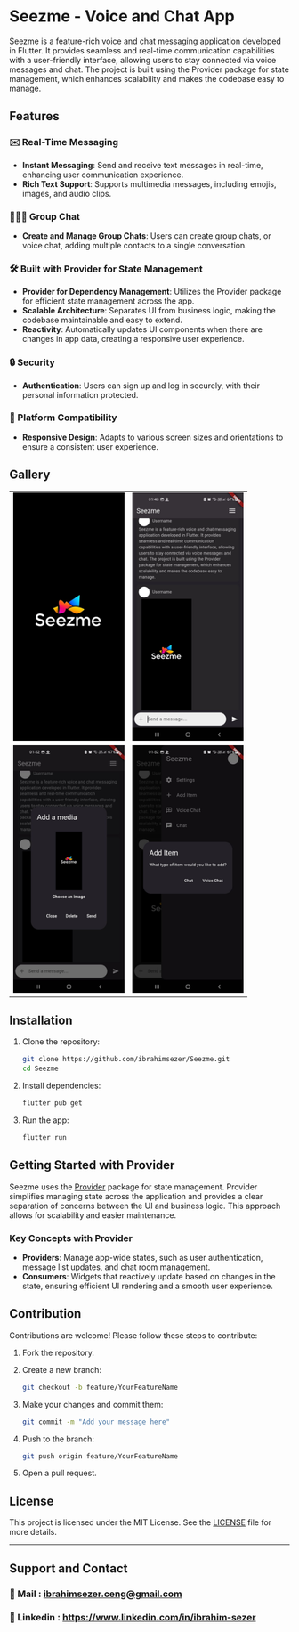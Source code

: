 # Seezme - Voice and Chat App

Seezme is a feature-rich voice and chat messaging application developed in Flutter. It provides seamless and real-time communication capabilities with a user-friendly interface, allowing users to stay connected via voice messages and chat. The project is built using the Provider package for state management, which enhances scalability and makes the codebase easy to manage.

## Features

### ✉️ Real-Time Messaging

- **Instant Messaging**: Send and receive text messages in real-time, enhancing user communication experience.
- **Rich Text Support**: Supports multimedia messages, including emojis, images, and audio clips.

### 🧑‍🤝‍🧑 Group Chat

- **Create and Manage Group Chats**: Users can create group chats, or voice chat, adding multiple contacts to a single conversation.

### 🛠 Built with Provider for State Management

- **Provider for Dependency Management**: Utilizes the Provider package for efficient state management across the app.
- **Scalable Architecture**: Separates UI from business logic, making the codebase maintainable and easy to extend.
- **Reactivity**: Automatically updates UI components when there are changes in app data, creating a responsive user experience.

### 🔒 Security

- **Authentication**: Users can sign up and log in securely, with their personal information protected.

### 📱 Platform Compatibility

- **Responsive Design**: Adapts to various screen sizes and orientations to ensure a consistent user experience.

## Gallery

<table>
  <tr>
   <td><img src="lib/assets/logo.jpg" alt="Logo" width="200"/></td>
   <td><img src="lib/assets/chat.jpg" alt="Chat" width="200"/></td>
  </tr>
  <tr>
   <td><img src="lib/assets/addmedia.jpg" alt="Add Media" width="200"/></td>
   <td><img src="lib/assets/additem.jpg" alt="Add Item" width="200"/></td>
  </tr>
</table>

## Installation

1. Clone the repository:

   ```bash
   git clone https://github.com/ibrahimsezer/Seezme.git
   cd Seezme
   ```

2. Install dependencies:

   ```bash
   flutter pub get
   ```

3. Run the app:

   ```bash
   flutter run
   ```

## Getting Started with Provider

Seezme uses the [Provider](https://pub.dev/packages/provider) package for state management. Provider simplifies managing state across the application and provides a clear separation of concerns between the UI and business logic. This approach allows for scalability and easier maintenance.

### Key Concepts with Provider

- **Providers**: Manage app-wide states, such as user authentication, message list updates, and chat room management.
- **Consumers**: Widgets that reactively update based on changes in the state, ensuring efficient UI rendering and a smooth user experience.

## Contribution

Contributions are welcome! Please follow these steps to contribute:

1. Fork the repository.
2. Create a new branch:

   ```bash
   git checkout -b feature/YourFeatureName
   ```

3. Make your changes and commit them:

   ```bash
   git commit -m "Add your message here"
   ```

4. Push to the branch:

   ```bash
   git push origin feature/YourFeatureName
   ```

5. Open a pull request.

## License

This project is licensed under the MIT License. See the [LICENSE](LICENSE) file for more details.

---

## Support and Contact

### 📧 Mail : <ibrahimsezer.ceng@gmail.com>

### 🪪 Linkedin : <https://www.linkedin.com/in/ibrahim-sezer>
